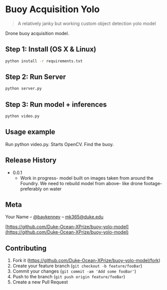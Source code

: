 # Buoy Acquisition Yolo
> A relatively janky but working custom object detection yolo model


Drone buoy acquisition model. 

## Step 1: Install (OS X & Linux)
```sh
python install -r requirements.txt
```

## Step 2: Run Server
```sh
python server.py
```

## Step 3: Run model + inferences
```sh
python video.py
```

## Usage example

Run python video.py. Starts OpenCV. Find the buoy. 


## Release History

* 0.0.1
    * Work in progress- model built on images taken from around the Foundry. We need to rebuild model from above- like drone footage- preferably on water

## Meta

Your Name – [@baykenney](https://twitter.com/baykenney) – mk365@duke.edu

[https://github.com/Duke-Ocean-XPrize/buoy-yolo-model](https://github.com/Duke-Ocean-XPrize/buoy-yolo-model)

## Contributing

1. Fork it (<https://github.com/Duke-Ocean-XPrize/buoy-yolo-model/fork>)
2. Create your feature branch (`git checkout -b feature/fooBar`)
3. Commit your changes (`git commit -am 'Add some fooBar'`)
4. Push to the branch (`git push origin feature/fooBar`)
5. Create a new Pull Request

